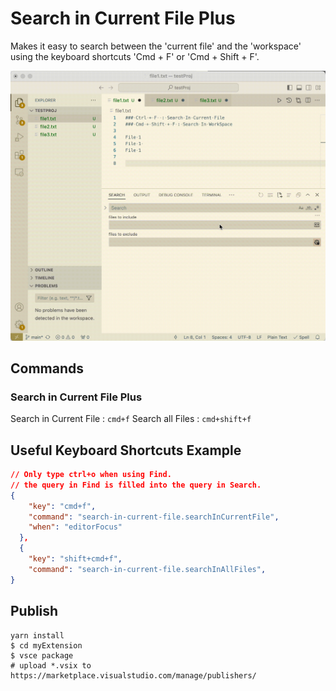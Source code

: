 # Search in Current File Plus

Makes it easy to search between the 'current file' and the 'workspace' using the keyboard shortcuts 'Cmd + F' or 'Cmd + Shift + F'.

![Demo](images/demo.gif)

## Commands
### Search in Current File Plus

Search in Current File : `cmd+f` 
Search all Files : `cmd+shift+f`

## Useful Keyboard Shortcuts Example
```json
// Only type ctrl+o when using Find.
// the query in Find is filled into the query in Search.
{
    "key": "cmd+f",
    "command": "search-in-current-file.searchInCurrentFile",
    "when": "editorFocus"
  },
  {
    "key": "shift+cmd+f",
    "command": "search-in-current-file.searchInAllFiles",
}
```

## Publish
```
yarn install
$ cd myExtension
$ vsce package
# upload *.vsix to https://marketplace.visualstudio.com/manage/publishers/
```